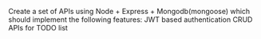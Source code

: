 Create a set of APIs using Node + Express + Mongodb(mongoose) which should
implement the following features:
JWT based authentication
CRUD APIs for TODO list
